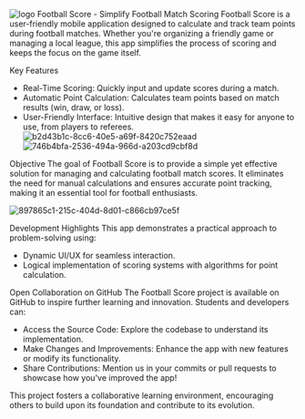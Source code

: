 ![logo](https://github.com/user-attachments/assets/4c0eaf52-8fac-42d4-93de-5a5f0adb5e0d)
Football Score - Simplify Football Match Scoring
Football Score is a user-friendly mobile application designed to calculate and track team points during football matches. Whether you're organizing a friendly game or managing a local league, this app simplifies the process of scoring and keeps the focus on the game itself.

Key Features
- Real-Time Scoring: Quickly input and update scores during a match.
- Automatic Point Calculation: Calculates team points based on match results (win, draw, or loss).
- User-Friendly Interface: Intuitive design that makes it easy for anyone to use, from players to referees.
![b2d43b1c-8cc6-40e5-a69f-8420c752eaad](https://github.com/user-attachments/assets/8e6b738c-eca4-4cdb-99ab-74cc30fe5aba)
![746b4bfa-2536-494a-966d-a203cd9cbf8d](https://github.com/user-attachments/assets/94b2e542-fb0b-4248-a3f5-cf2e7792b665)

Objective
The goal of Football Score is to provide a simple yet effective solution for managing and calculating football match scores. It eliminates the need for manual calculations and ensures accurate point tracking, making it an essential tool for football enthusiasts.

![897865c1-215c-404d-8d01-c866cb97ce5f](https://github.com/user-attachments/assets/3ac08151-97ce-4087-9553-ed3d271a5fc2)


Development Highlights
This app demonstrates a practical approach to problem-solving using:

- Dynamic UI/UX for seamless interaction.
- Logical implementation of scoring systems with algorithms for point calculation.

Open Collaboration on GitHub
The Football Score project is available on GitHub to inspire further learning and innovation. Students and developers can:

- Access the Source Code: Explore the codebase to understand its implementation.
- Make Changes and Improvements: Enhance the app with new features or modify its functionality.
- Share Contributions: Mention us in your commits or pull requests to showcase how you've improved the app!

This project fosters a collaborative learning environment, encouraging others to build upon its foundation and contribute to its evolution.
